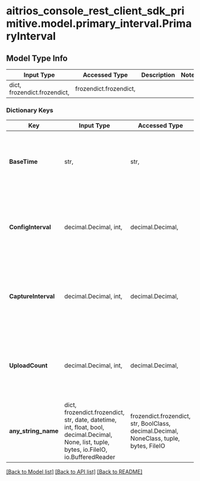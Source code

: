 # aitrios_console_rest_client_sdk_primitive.model.primary_interval.PrimaryInterval

## Model Type Info
Input Type | Accessed Type | Description | Notes
------------ | ------------- | ------------- | -------------
dict, frozendict.frozendict,  | frozendict.frozendict,  |  | 

### Dictionary Keys
Key | Input Type | Accessed Type | Description | Notes
------------ | ------------- | ------------- | ------------- | -------------
**BaseTime** | str,  | str,  | Reference time. (Hour: Minute) (Second is fixed at 00) - Value definition   \&quot;00:00\&quot; - \&quot;23:59\&quot; | 
**ConfigInterval** | decimal.Decimal, int,  | decimal.Decimal,  | Interval at which to check for Config updates.Set in minutes.  0 : no Config. - Value definition   5 ~ 1440 :(24 hours) | [optional] if omitted the server will use the default value of 0
**CaptureInterval** | decimal.Decimal, int,  | decimal.Decimal,  | shooting interval. Set in minutes.  0 : no shooting. - Value definition   3 - 1440 :(24 hours) | [optional] if omitted the server will use the default value of 0
**UploadCount** | decimal.Decimal, int,  | decimal.Decimal,  | Primary is fixed at 1 - Value definition   1 | [optional] if omitted the server will use the default value of 1
**any_string_name** | dict, frozendict.frozendict, str, date, datetime, int, float, bool, decimal.Decimal, None, list, tuple, bytes, io.FileIO, io.BufferedReader | frozendict.frozendict, str, BoolClass, decimal.Decimal, NoneClass, tuple, bytes, FileIO | any string name can be used but the value must be the correct type | [optional]

[[Back to Model list]](../../README.md#documentation-for-models) [[Back to API list]](../../README.md#documentation-for-api-endpoints) [[Back to README]](../../README.md)

